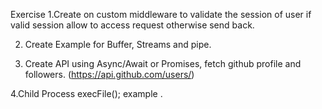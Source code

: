 Exercise
1.Create on custom middleware to validate the session of user if valid session allow to access request otherwise send back.

2. Create Example for Buffer, Streams and pipe.

3. Create API using Async/Await or Promises, fetch github profile and followers. (https://api.github.com/users/<username>)

4.Child Process execFile(); example .
